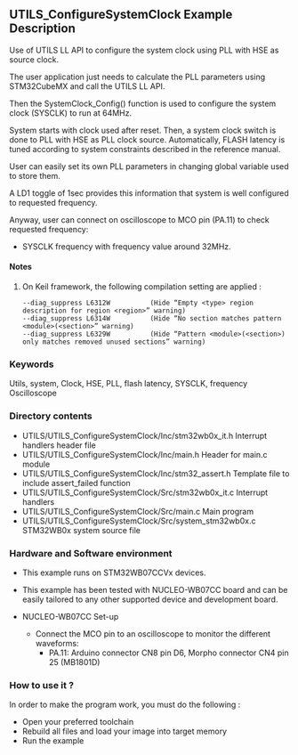 ## <b>UTILS_ConfigureSystemClock Example Description</b>

Use of UTILS LL API to configure the system clock using PLL with HSE as source clock. 

The user application just needs to calculate the PLL parameters using STM32CubeMX and call the UTILS LL API.

Then the SystemClock_Config() function is used to configure the system
clock (SYSCLK) to run at 64MHz.

System starts with clock used after reset.
Then, a system clock switch is done to PLL with HSE as PLL clock source. Automatically, FLASH latency
is tuned according to system constraints described in the reference manual.

User can easily set its own PLL parameters in changing global variable used to store them.

A LD1 toggle of 1sec provides this information that system is well configured to requested frequency.  

Anyway, user can connect on oscilloscope to MCO pin (PA.11) to check requested frequency:
 
 - SYSCLK frequency with frequency value around 32MHz.

#### <b>Notes</b>
                                            
 1. On Keil framework, the following compilation setting are applied :
    
        --diag_suppress L6312W          (Hide “Empty <type> region description for region <region>” warning)
        --diag_suppress L6314W          (Hide “No section matches pattern <module>(<section>” warning)
        --diag_suppress L6329W          (Hide “Pattern <module>(<section>) only matches removed unused sections” warning)

### <b>Keywords</b>

Utils, system, Clock, HSE, PLL, flash latency, SYSCLK, frequency Oscilloscope



### <b>Directory contents</b>

  - UTILS/UTILS_ConfigureSystemClock/Inc/stm32wb0x_it.h          Interrupt handlers header file
  - UTILS/UTILS_ConfigureSystemClock/Inc/main.h                  Header for main.c module
  - UTILS/UTILS_ConfigureSystemClock/Inc/stm32_assert.h          Template file to include assert_failed function
  - UTILS/UTILS_ConfigureSystemClock/Src/stm32wb0x_it.c          Interrupt handlers
  - UTILS/UTILS_ConfigureSystemClock/Src/main.c                  Main program
  - UTILS/UTILS_ConfigureSystemClock/Src/system_stm32wb0x.c      STM32WB0x system source file


### <b>Hardware and Software environment</b>

  - This example runs on STM32WB07CCVx devices.
    
  - This example has been tested with NUCLEO-WB07CC board and can be
    easily tailored to any other supported device and development board.

  - NUCLEO-WB07CC Set-up
    - Connect the MCO pin to an oscilloscope to monitor the different waveforms:
      - PA.11: Arduino connector CN8 pin D6, Morpho connector CN4 pin 25 (MB1801D)

### <b>How to use it ?</b>

In order to make the program work, you must do the following :

 - Open your preferred toolchain
 - Rebuild all files and load your image into target memory
 - Run the example


